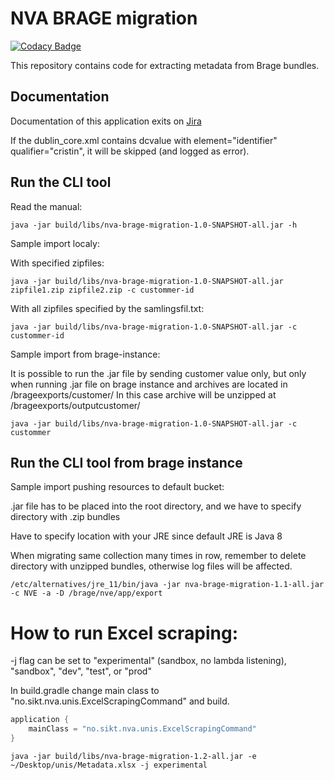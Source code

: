 # NVA BRAGE migration

[![Codacy Badge](https://app.codacy.com/project/badge/Grade/5c93275b8bc74cda81d3872af3b2271d)](https://www.codacy.com/gh/BIBSYSDEV/nva-brage-migration/dashboard?utm_source=github.com&amp;utm_medium=referral&amp;utm_content=BIBSYSDEV/nva-brage-migration&amp;utm_campaign=Badge_Grade)

This repository contains code for extracting metadata from Brage bundles.

## Documentation

Documentation of this application exits
on [Jira]( https://unit.atlassian.net/wiki/spaces/NVAP/pages/2571501733/Brage-NVA+migrerings+Applikasjon)

If the dublin_core.xml contains dcvalue with element="identifier" qualifier="cristin", it will be
skipped (and logged as error).

## Run the CLI tool

Read the manual:

```shell
java -jar build/libs/nva-brage-migration-1.0-SNAPSHOT-all.jar -h
```

Sample import localy:

With specified zipfiles:

```shell
java -jar build/libs/nva-brage-migration-1.0-SNAPSHOT-all.jar zipfile1.zip zipfile2.zip -c custommer-id
```

With all zipfiles specified by the samlingsfil.txt:

```shell
java -jar build/libs/nva-brage-migration-1.0-SNAPSHOT-all.jar -c custommer-id
```

Sample import from brage-instance:

It is possible to run the .jar file by sending customer value only, but only when running .jar
file on brage instance and archives are located in /brageexports/customer/
In this case archive will be unzipped at /brageexports/outputcustomer/

```shell
java -jar build/libs/nva-brage-migration-1.0-SNAPSHOT-all.jar -c custommer
```


## Run the CLI tool from brage instance

Sample import pushing resources to default bucket:

.jar file has to be placed into the root directory, and we have to specify directory with .zip bundles

Have to specify location with your JRE since default JRE is Java 8

When migrating same collection many times in row, remember to delete directory with unzipped bundles, otherwise log files will be affected.

```shell
/etc/alternatives/jre_11/bin/java -jar nva-brage-migration-1.1-all.jar -c NVE -a -D /brage/nve/app/export
```

# How to run Excel scraping:

-j flag can be set to "experimental" (sandbox, no lambda listening), "sandbox", "dev", "test", or "prod"

In build.gradle change main class to "no.sikt.nva.unis.ExcelScrapingCommand" and build.
```groovy
application {
    mainClass = "no.sikt.nva.unis.ExcelScrapingCommand"
}
```


```shell
java -jar build/libs/nva-brage-migration-1.2-all.jar -e ~/Desktop/unis/Metadata.xlsx -j experimental
```